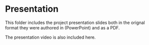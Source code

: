 # Presentation

This folder includes the project presentation slides both in the orignal format they were authored in (PowerPoint) and as a PDF.

The presentation video is also included here.
